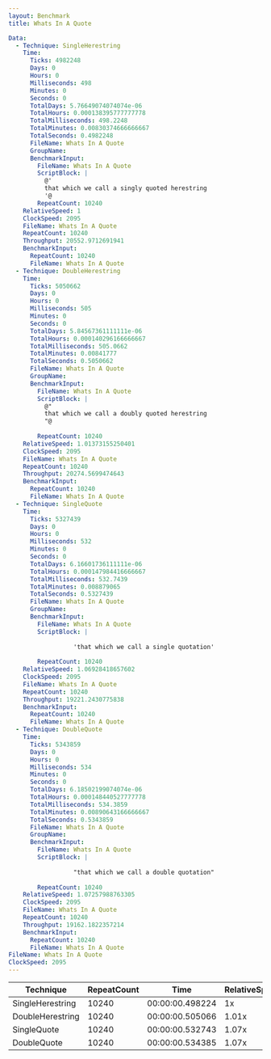 ```yaml
---
layout: Benchmark
title: Whats In A Quote

Data: 
  - Technique: SingleHerestring
    Time: 
      Ticks: 4982248
      Days: 0
      Hours: 0
      Milliseconds: 498
      Minutes: 0
      Seconds: 0
      TotalDays: 5.76649074074074e-06
      TotalHours: 0.000138395777777778
      TotalMilliseconds: 498.2248
      TotalMinutes: 0.00830374666666667
      TotalSeconds: 0.4982248
      FileName: Whats In A Quote
      GroupName: 
      BenchmarkInput: 
        FileName: Whats In A Quote
        ScriptBlock: |
          @'
          that which we call a singly quoted herestring
          '@
        RepeatCount: 10240
    RelativeSpeed: 1
    ClockSpeed: 2095
    FileName: Whats In A Quote
    RepeatCount: 10240
    Throughput: 20552.9712691941
    BenchmarkInput: 
      RepeatCount: 10240
      FileName: Whats In A Quote
  - Technique: DoubleHerestring
    Time: 
      Ticks: 5050662
      Days: 0
      Hours: 0
      Milliseconds: 505
      Minutes: 0
      Seconds: 0
      TotalDays: 5.84567361111111e-06
      TotalHours: 0.000140296166666667
      TotalMilliseconds: 505.0662
      TotalMinutes: 0.00841777
      TotalSeconds: 0.5050662
      FileName: Whats In A Quote
      GroupName: 
      BenchmarkInput: 
        FileName: Whats In A Quote
        ScriptBlock: |
          @"
          that which we call a doubly quoted herestring
          "@
              
        RepeatCount: 10240
    RelativeSpeed: 1.01373155250401
    ClockSpeed: 2095
    FileName: Whats In A Quote
    RepeatCount: 10240
    Throughput: 20274.5699474643
    BenchmarkInput: 
      RepeatCount: 10240
      FileName: Whats In A Quote
  - Technique: SingleQuote
    Time: 
      Ticks: 5327439
      Days: 0
      Hours: 0
      Milliseconds: 532
      Minutes: 0
      Seconds: 0
      TotalDays: 6.16601736111111e-06
      TotalHours: 0.000147984416666667
      TotalMilliseconds: 532.7439
      TotalMinutes: 0.008879065
      TotalSeconds: 0.5327439
      FileName: Whats In A Quote
      GroupName: 
      BenchmarkInput: 
        FileName: Whats In A Quote
        ScriptBlock: |
          
                  'that which we call a single quotation'
              
        RepeatCount: 10240
    RelativeSpeed: 1.06928418657602
    ClockSpeed: 2095
    FileName: Whats In A Quote
    RepeatCount: 10240
    Throughput: 19221.2430775838
    BenchmarkInput: 
      RepeatCount: 10240
      FileName: Whats In A Quote
  - Technique: DoubleQuote
    Time: 
      Ticks: 5343859
      Days: 0
      Hours: 0
      Milliseconds: 534
      Minutes: 0
      Seconds: 0
      TotalDays: 6.18502199074074e-06
      TotalHours: 0.000148440527777778
      TotalMilliseconds: 534.3859
      TotalMinutes: 0.00890643166666667
      TotalSeconds: 0.5343859
      FileName: Whats In A Quote
      GroupName: 
      BenchmarkInput: 
        FileName: Whats In A Quote
        ScriptBlock: |
          
                  "that which we call a double quotation"
              
        RepeatCount: 10240
    RelativeSpeed: 1.07257988763305
    ClockSpeed: 2095
    FileName: Whats In A Quote
    RepeatCount: 10240
    Throughput: 19162.1822357214
    BenchmarkInput: 
      RepeatCount: 10240
      FileName: Whats In A Quote
FileName: Whats In A Quote
ClockSpeed: 2095
---
```





|Technique       |RepeatCount|Time           |RelativeSpeed|Throughput|
|----------------|-----------|---------------|-------------|----------|
|SingleHerestring|10240      |00:00:00.498224|1x           |20552.97/s|
|DoubleHerestring|10240      |00:00:00.505066|1.01x        |20274.57/s|
|SingleQuote     |10240      |00:00:00.532743|1.07x        |19221.24/s|
|DoubleQuote     |10240      |00:00:00.534385|1.07x        |19162.18/s|
